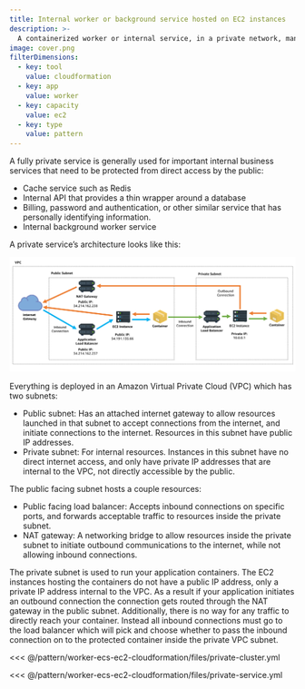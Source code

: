 ```yaml
---
title: Internal worker or background service hosted on EC2 instances
description: >-
  A containerized worker or internal service, in a private network, managed by EC2, hosted on EC2 capacity.
image: cover.png
filterDimensions:
  - key: tool
    value: cloudformation
  - key: app
    value: worker
  - key: capacity
    value: ec2
  - key: type
    value: pattern
---
```


A fully private service is generally used for important internal business services that need to be protected from direct access by the public:

- Cache service such as Redis
- Internal API that provides a thin wrapper around a database
- Billing, password and authentication, or other similar service that has personally identifying information.
- Internal background worker service

A private service’s architecture looks like this:

![](./files/diagram.png)

Everything is deployed in an Amazon Virtual Private Cloud (VPC) which has two subnets:

- Public subnet: Has an attached internet gateway to allow resources launched in that subnet to accept connections from the internet, and initiate connections to the internet. Resources in this subnet have public IP addresses.
- Private subnet: For internal resources. Instances in this subnet have no direct internet access, and only have private IP addresses that are internal to the VPC, not directly accessible by the public.

The public facing subnet hosts a couple resources:

- Public facing load balancer: Accepts inbound connections on specific ports, and forwards acceptable traffic to resources inside the private subnet.
- NAT gateway: A networking bridge to allow resources inside the private subnet to initiate outbound communications to the internet, while not allowing inbound connections.

The private subnet is used to run your application containers. The EC2 instances hosting the containers do not have a public IP address, only a private IP address internal to the VPC. As a result if your application initiates an outbound connection the connection gets routed through the NAT gateway in the public subnet. Additionally, there is no way for any traffic to directly reach your container. Instead all inbound connections must go to the load balancer which will pick and choose whether to pass the inbound connection on to the protected container inside the private VPC subnet.

<<< @/pattern/worker-ecs-ec2-cloudformation/files/private-cluster.yml

<<< @/pattern/worker-ecs-ec2-cloudformation/files/private-service.yml

